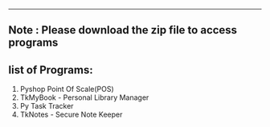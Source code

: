 -----------------------------------------------------------
Note : Please download the zip file to access programs
-----------------------------------------------------------
list of Programs:
------------------

1) Pyshop Point Of Scale(POS)
2) TkMyBook - Personal Library Manager
3) Py Task Tracker
4) TkNotes - Secure Note Keeper
